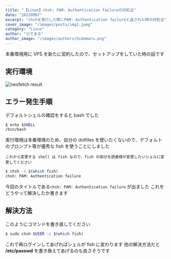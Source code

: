 ```yaml
---
title: "【Linux】chsh: PAM: Authentication failureの対処法"
date: "20220907"
excerpt: "chshを実行した際にPAM: Authentication failureと返された時の対処法"
cover_image: "/images/posts/img1.jpeg"
category: "Linux"
author: "ひでまる"
author_image: "/images/authors/hidemaru.png"
---
```


本番環境用に VPS を新たに契約したので、セットアップをしていた時の話です

## 実行環境

![neofetch result](/images/posts/include/img1.jpeg)

## エラー発生手順

デフォルトシェルの確認をすると bash でした

```bash
$ echo $SHELL
/bin/bash
```

実行環境は本番環境のため、自分の dotfiles を使いたくないので、デフォルトのプロンプト等が優秀な fish を使うことにしました

`これから変更する shell は fish なので、fish の部分を読者様が変更したいシェルに変更してください`

```bash
$ chsh -s $(which fish)
chsh: PAM: Authentication failure
```

今回のタイトルである`chsh: PAM: Authentication failure` が出ました
これをどうやって解決したか書きます

## 解決方法

このようにコマンドを書き直してください

```bash
$ sudo chsh $USER -s $(which fish)
```

これで再ログインしてあげればシェルが fish に変わります
他の解決方法だと **/etc/passwd** を書き換えてあげるのも良さそうです

